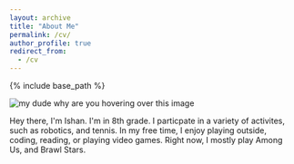 ```yaml
---
layout: archive
title: "About Me"
permalink: /cv/
author_profile: true
redirect_from:
  - /cv
---
```


{% include base_path %}

![my dude why are you hovering over this image](https://media.discordapp.net/attachments/735521999878619146/794621783600922674/egpjepgojerpgojer.PNG?width=1278&height=1279)


Hey there, I'm Ishan. I'm in 8th grade. I particpate in a variety of activites, such as robotics,  and tennis. In my free time, I enjoy playing outside, coding, reading, or playing video games. Right now, I mostly play Among Us, and Brawl Stars. 
